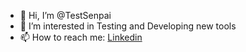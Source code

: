 - 👋 Hi, I’m @TestSenpai
- 👀 I’m interested in Testing and Developing new tools
- 📫 How to reach me: [Linkedin](https://www.linkedin.com/in/alireza-soltani-jazi/)

<!---
TestSenpai/TestSenpai is a ✨ special ✨ repository because its `README.md` (this file) appears on your GitHub profile.
You can click the Preview link to take a look at your changes.
--->

